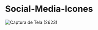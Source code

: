 # Social-Media-Icones
![Captura de Tela (2623)](https://user-images.githubusercontent.com/101275346/184253888-95cd97c8-e496-40a4-afa9-0ca57733a0e2.png)
